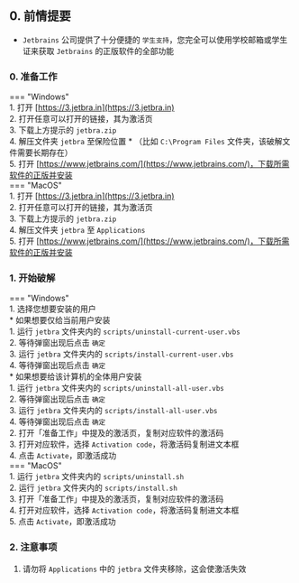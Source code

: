 ## 0. 前情提要  
- `Jetbrains` 公司提供了十分便捷的 `学生支持`，您完全可以使用学校邮箱或学生证来获取 `Jetbrains` 的正版软件的全部功能  

### 0. 准备工作  
=== "Windows"  
	1. 打开 [https://3.jetbra.in](https://3.jetbra.in)  
	2. 打开任意可以打开的链接，其为激活页  
	3. 下载上方提示的 `jetbra.zip`  
	4. 解压文件夹 `jetbra` 至保险位置
		* （比如 `C:\Program Files` 文件夹，该破解文件需要长期存在）  
	5. 打开 [https://www.jetbrains.com/](https://www.jetbrains.com/)，下载所需软件的正版并安装  
=== "MacOS"  
	1. 打开 [https://3.jetbra.in](https://3.jetbra.in)  
	2. 打开任意可以打开的链接，其为激活页  
	3. 下载上方提示的 `jetbra.zip`  
	4. 解压文件夹 `jetbra` 至 `Applications`  
	5. 打开 [https://www.jetbrains.com/](https://www.jetbrains.com/)，下载所需软件的正版并安装  
	
### 1. 开始破解  
=== "Windows"  
	1. 选择您想要安装的用户  
		* 如果想要仅给当前用户安装  
			1. 运行 `jetbra` 文件夹内的 `scripts/uninstall-current-user.vbs`  
			2. 等待弹窗出现后点击 `确定`  
			3. 运行 `jetbra` 文件夹内的 `scripts/install-current-user.vbs`  
			4. 等待弹窗出现后点击 `确定`  
		* 如果想要给该计算机的全体用户安装  
			1. 运行 `jetbra` 文件夹内的 `scripts/uninstall-all-user.vbs`  
			2. 等待弹窗出现后点击 `确定`  
			3. 运行 `jetbra` 文件夹内的 `scripts/install-all-user.vbs`  
			4. 等待弹窗出现后点击 `确定`  
	2. 打开「准备工作」中提及的激活页，复制对应软件的激活码  
	3. 打开对应软件，选择 `Activation code`，将激活码复制进文本框  
	4. 点击 `Activate`，即激活成功  
=== "MacOS"  
	1. 运行 `jetbra` 文件夹内的 `scripts/uninstall.sh`  
	2. 运行 `jetbra` 文件夹内的 `scripts/install.sh`  
	3. 打开「准备工作」中提及的激活页，复制对应软件的激活码  
	4. 打开对应软件，选择 `Activation code`，将激活码复制进文本框  
	5. 点击 `Activate`，即激活成功  

### 2. 注意事项  
1. 请勿将 `Applications` 中的 `jetbra` 文件夹移除，这会使激活失效  